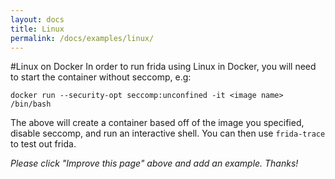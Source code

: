 ```yaml
---
layout: docs
title: Linux
permalink: /docs/examples/linux/
---
```


#Linux on Docker
In order to run frida using Linux in Docker, you will need to start the container without seccomp, e.g:
```
docker run --security-opt seccomp:unconfined -it <image name> /bin/bash
```
The above will create a container based off of the image you specified, disable seccomp, and run an interactive shell. You can then use `frida-trace` to test out frida.

_Please click "Improve this page" above and add an example. Thanks!_
